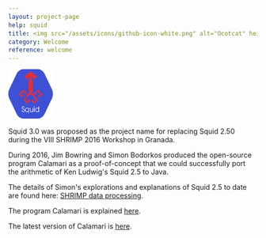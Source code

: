 ```yaml
---
layout: project-page
help: squid
title: <img src="/assets/icons/github-icon-white.png" alt="Ocotcat" height="30" width="30"> Welcome
category: Welcome
reference: welcome
---
```

<a href="https://github.com/CIRDLES/Topsoil" target= "&#95;blank">
<img src="/assets/icons/SquidLogo.png" alt="link to ET_Redux repository" height="100" width="90">
</a>

Squid 3.0 was proposed as the project name for replacing Squid 2.50 during the VIII SHRIMP 2016 Workshop in Granada.

During 2016, Jim Bowring and Simon Bodorkos produced the open-source program Calamari as a proof-of-concept that we could
successfully port the arithmetic of Ken Ludwig's Squid 2.5 to Java.  

The details of Simon's explorations and
explanations of Squid 2.5 to date are found here:
<a href="https://github.com/CIRDLES/ET_Redux/wiki/Development-for-SHRIMP:-Intro">SHRIMP data processing</a>.

The program Calamari is explained <a href="https://github.com/bowring/Calamari/blob/master/README.md">here</a>.

The latest version of Calamari is <a href="https://github.com/bowring/Calamari/releases">here</a>.
